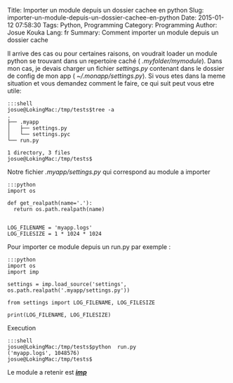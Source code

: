 Title: Importer un module depuis un dossier cachee en python
Slug: importer-un-module-depuis-un-dossier-cachee-en-python
Date: 2015-01-12 07:58:30
Tags: Python, Programming
Category: Programming
Author: Josue Kouka
Lang: fr
Summary: Comment importer un module depuis un dossier cache

Il arrive des cas ou pour certaines raisons, on voudrait loader un module python se trouvant dans un repertoire caché ( _.myfolder/mymodule_).
Dans mon cas, je devais charger un fichier _settings.py_ contenant dans le dossier de config de mon app ( _~/.monapp/settings.py_).
Si vous etes dans la meme situation et vous demandez comment le faire, ce qui suit peut vous etre utile:


    :::shell
    josue@LokingMac:/tmp/tests$tree -a
    .
    ├── .myapp
    │   ├── settings.py
    │   └── settings.pyc
    └── run.py

    1 directory, 3 files
    josue@LokingMac:/tmp/tests$

Notre fichier _.myapp/settings.py_ qui correspond au module a importer
    
    :::python
    import os

    def get_realpath(name='.'):
      return os.path.realpath(name)


    LOG_FILENAME = 'myapp.logs'
    LOG_FILESIZE = 1 * 1024 * 1024


Pour importer ce module depuis un run.py par exemple :

    :::python
    import os
    import imp

    settings = imp.load_source('settings', os.path.realpath('.myapp/settings.py'))

    from settings import LOG_FILENAME, LOG_FILESIZE

    print(LOG_FILENAME, LOG_FILESIZE)


Execution

    :::shell
    josue@LokingMac:/tmp/tests$python  run.py
    ('myapp.logs', 1048576)
    josue@LokingMac:/tmp/tests$
    

Le module a retenir est ***[imp](https://docs.python.org/2/library/imp.html?highlight=imp#imp.load_source)*** 